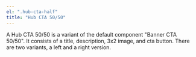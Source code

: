 ```yaml
---
el: ".hub-cta-half"
title: "Hub CTA 50/50"
---
```

A Hub CTA 50/50 is a variant of the default component "Banner CTA 50/50". It consists of a title, description, 3x2 image, and cta button. There are two variants, a left and a right version.
